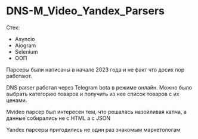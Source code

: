 # DNS-M_Video_Yandex_Parsers
Cтек:
- Asyncio
- Aiogram
- Selenium
- ООП

Парсеры были написаны в начале 2023 года и не факт что досих пор работают.

DNS parser работал через Telegram bota в режиме онлайн. Можно было выбрать категорию товаров 
и получить из нее список товаров с их ценами. 

Mvideo парсер был интересен тем, что решалась назойливая капча, а данные собирались не с HTML а c JSON

Yandex парсеры пригодились не один раз знакомым маркетологам
